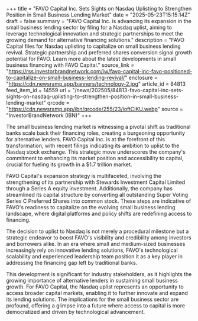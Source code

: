 +++
title = "FAVO Capital Inc. Sets Sights on Nasdaq Uplisting to Strengthen Position in Small Business Lending Market"
date = "2025-05-23T15:15:14Z"
draft = false
summary = "FAVO Capital Inc. is advancing its expansion in the small business lending sector by filing for a Nasdaq uplist, aiming to leverage technological innovation and strategic partnerships to meet the growing demand for alternative financing solutions."
description = "FAVO Capital files for Nasdaq uplisting to capitalize on small business lending revival. Strategic partnership and preferred shares conversion signal growth potential for FAVO. Learn more about the latest developments in small business financing with FAVO Capital."
source_link = "https://rss.investorbrandnetwork.com/iw/favo-capital-inc-favo-positioned-to-capitalize-on-small-business-lending-revival/"
enclosure = "https://cdn.newsramp.app/banners/technology-2.jpg"
article_id = 84813
feed_item_id = 14559
url = "/news/202505/84813-favo-capital-inc-sets-sights-on-nasdaq-uplisting-to-strengthen-position-in-small-business-lending-market"
qrcode = "https://cdn.newsramp.app/ibn/qrcode/255/23/loftCiKU.webp"
source = "InvestorBrandNetwork (IBN)"
+++

<p>The small business lending market is witnessing a pivotal shift as traditional banks scale back their financing roles, creating a burgeoning opportunity for alternative lenders. FAVO Capital Inc. is at the forefront of this transformation, with recent filings indicating its ambition to uplist to the Nasdaq stock exchange. This strategic move underscores the company's commitment to enhancing its market position and accessibility to capital, crucial for fueling its growth in a $1.7 trillion market.</p><p>FAVO Capital's expansion strategy is multifaceted, involving the strengthening of its partnership with Stewards Investment Capital Limited through a Series A equity investment. Additionally, the company has streamlined its capital structure by converting all outstanding Super Voting Series C Preferred Shares into common stock. These steps are indicative of FAVO's readiness to capitalize on the evolving small business lending landscape, where digital platforms and policy shifts are redefining access to financing.</p><p>The decision to uplist to Nasdaq is not merely a procedural milestone but a strategic endeavor to boost FAVO's visibility and credibility among investors and borrowers alike. In an era where small and medium-sized businesses increasingly rely on innovative lending solutions, FAVO's technological scalability and experienced leadership team position it as a key player in addressing the financing gap left by traditional banks.</p><p>This development is significant for industry stakeholders, as it highlights the growing importance of alternative lenders in sustaining small business growth. For FAVO Capital, the Nasdaq uplist represents an opportunity to access broader capital markets, enabling it to further innovate and expand its lending solutions. The implications for the small business sector are profound, offering a glimpse into a future where access to capital is more democratized and driven by technological advancement.</p>